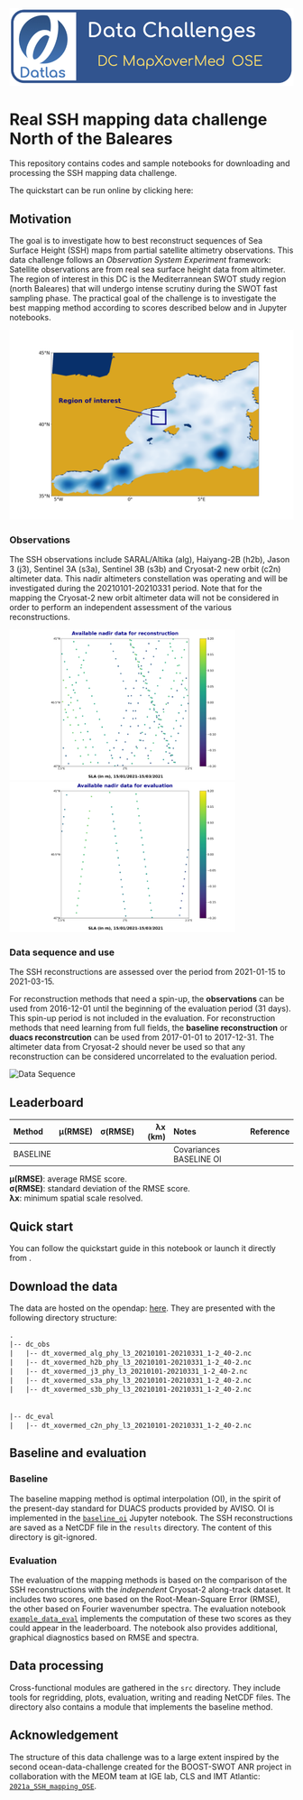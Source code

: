 <img src="figures/DC_MapXoverMed_OSE-banner.png" />

# Real SSH mapping data challenge North of the Baleares

This repository contains codes and sample notebooks for downloading and processing the SSH mapping data challenge.

The quickstart can be run online by clicking here:


## Motivation

The goal is to investigate how to best reconstruct sequences of Sea Surface Height (SSH) maps from partial satellite altimetry observations. This data challenge follows an _Observation System Experiment_ framework: Satellite observations are from real sea surface height data from altimeter. The region of interest in this DC is the Mediterrannean SWOT study region (north Baleares) that will undergo intense scrutiny during the SWOT fast sampling phase. 
The practical goal of the challenge is to investigate the best mapping method according to scores described below and in Jupyter notebooks. 

<img src="figures/DC_MapXoverMed_OSE-regionofinterest.png" />

### Observations
The SSH observations include SARAL/Altika (alg), Haiyang-2B (h2b), Jason 3 (j3), Sentinel 3A (s3a), Sentinel 3B (s3b) and Cryosat-2 new orbit (c2n) altimeter data. This nadir altimeters constellation was operating and will be investigated during the 20210101-20210331 period. Note that for the mapping the Cryosat-2 new orbit altimeter data will not be considered in order to perform an independent assessment of the various reconstructions. 

<p float="left">
  <img src="figures/DC_MapXoverMed_OSE-obs4reconstruction.png" width="400" />
  <img src="figures/DC_MapXoverMed_OSE-obs4evaluation.png" width="400" />  
</p>



### Data sequence and use
 
The SSH reconstructions are assessed over the period from 2021-01-15 to 2021-03-15.

For reconstruction methods that need a spin-up, the **observations** can be used from 2016-12-01 until the beginning of the evaluation period (31 days). This spin-up period is not included in the evaluation. For reconstruction methods that need learning from full fields, the **baseline reconstruction** or **duacs reconstrcution** can be used from 2017-01-01 to 2017-12-31. The altimeter data from Cryosat-2  should never be used so that any reconstruction can be considered uncorrelated to the evaluation period.

![Data Sequence](figures/DC_MapXoverMed_OSE-data_availability.png)

## Leaderboard

| Method   |   µ(RMSE)  |   σ(RMSE) |   λx (km) | Notes             | Reference                |
|:---------|-----------:|----------:|----------:|:------------------|:-------------------------|
| BASELINE |   |  |   | Covariances BASELINE OI |   | 


**µ(RMSE)**: average RMSE score.  
**σ(RMSE)**: standard deviation of the RMSE score.  
**λx**: minimum spatial scale resolved.   
 
## Quick start
You can follow the quickstart guide in this notebook or launch it directly from  .

## Download the data
The data are hosted on the opendap: [here](https://ige-meom-opendap.univ-grenoble-alpes.fr/thredds/catalog/meomopendap/extract/ocean-data-challenges/dc_data1/catalog.html). 
They are presented with the following directory structure:

```
. 
|-- dc_obs
|   |-- dt_xovermed_alg_phy_l3_20210101-20210331_1-2_40-2.nc
|   |-- dt_xovermed_h2b_phy_l3_20210101-20210331_1-2_40-2.nc
|   |-- dt_xovermed_j3_phy_l3_20210101-20210331_1-2_40-2.nc
|   |-- dt_xovermed_s3a_phy_l3_20210101-20210331_1-2_40-2.nc
|   |-- dt_xovermed_s3b_phy_l3_20210101-20210331_1-2_40-2.nc 
 

|-- dc_eval
|   |-- dt_xovermed_c2n_phy_l3_20210101-20210331_1-2_40-2.nc

```

## Baseline and evaluation

### Baseline
The baseline mapping method is optimal interpolation (OI), in the spirit of the present-day standard for DUACS products provided by AVISO. OI is implemented in the [`baseline_oi`](https://github.com/ocean-data-challenges/2021a_SSH_mapping_OSE/blob/master/notebooks/baseline_oi.ipynb) Jupyter notebook. The SSH reconstructions are saved as a NetCDF file in the `results` directory. The content of this directory is git-ignored.
   
### Evaluation

The evaluation of the mapping methods is based on the comparison of the SSH reconstructions with the *independent* Cryosat-2 along-track dataset. It includes two scores, one based on the Root-Mean-Square Error (RMSE), the other based on Fourier wavenumber spectra. The evaluation notebook [`example_data_eval`](https://github.com/ocean-data-challenges/2020a_SSH_mapping_NATL60/blob/master/notebooks/example_data_eval.ipynb) implements the computation of these two scores as they could appear in the leaderboard. The notebook also provides additional, graphical diagnostics based on RMSE and spectra.

## Data processing

Cross-functional modules are gathered in the `src` directory. They include tools for regridding, plots, evaluation, writing and reading NetCDF files. The directory also contains a module that implements the baseline method.  

## Acknowledgement

The structure of this data challenge was to a large extent inspired by the second ocean-data-challenge created for the BOOST-SWOT ANR project in collaboration with the MEOM team at IGE lab, CLS and IMT Atlantic: [`2021a_SSH_mapping_OSE`](https://github.com/ocean-data-challenges/2021a_SSH_mapping_OSE).
